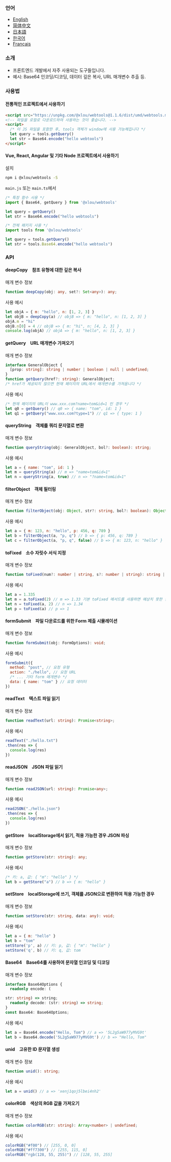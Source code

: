 ### 언어

* [English](https://github.com/omlou/webtools#readme)
* [简体中文](https://github.com/omlou/webtools/blob/master/public/markdowns/readme-zh.md)
* [日本語](https://github.com/omlou/webtools/blob/master/public/markdowns/readme-ja.md)
* [한국어](https://github.com/omlou/webtools/blob/master/public/markdowns/readme-ko.md)
* [Français](https://github.com/omlou/webtools/blob/master/public/markdowns/readme-fr.md)

### 소개

* 프론트엔드 개발에서 자주 사용되는 도구들입니다.
* 예시: Base64 인코딩/디코딩, 데이터 깊은 복사, URL 매개변수 추출 등.

### 사용법

#### 전통적인 프로젝트에서 사용하기

```html
<script src="https://unpkg.com/@xlou/webtools@1.1.6/dist/umd/webtools.min.js"></script>
<!-- 파일을 로컬로 다운로드하여 사용하는 것이 좋습니다. -->
<script>
  /* 이 JS 파일을 포함한 후, tools 객체가 window에 사용 가능해집니다 */
  let query = tools.getQuery()
  let str = Base64.encode("hello webtools")
</script>
```

#### Vue, React, Angular 및 기타 Node 프로젝트에서 사용하기

설치

```bash
npm i @xlou/webtools -S
```

`main.js` 또는 `main.ts`에서

```javascript
/* 특정 함수 사용 */
import { Base64, getQuery } from '@xlou/webtools'

let query = getQuery()
let str = Base64.encode("hello webtools")

/* 전체 패키지 사용 */
import tools from '@xlou/webtools'

let query = tools.getQuery()
let str = tools.Base64.encode("hello webtools")
```

### API

#### deepCopy &ensp; 참조 유형에 대한 깊은 복사

매개 변수 정보

```typescript
function deepCopy(obj: any, set?: Set<any>): any;
```

사용 예시

```javascript
let objA = { m: "hello", n: [1, 2, 3] }
let objB = deepCopy(a) // objB => { m: "hello", n: [1, 2, 3] }
objA.m = "hi"
objB.n[0] = 4 // objB => { m: "hi", n: [4, 2, 3] }
console.log(objA) // objA => { m: "hello", n: [1, 2, 3] }
```

#### getQuery &ensp; URL 매개변수 가져오기

매개 변수 정보

```typescript
interface GeneralObject {
  [prop: string]: string | number | boolean | null | undefined;
}
function getQuery(href?: string): GeneralObject;
/* href가 제공되지 않으면 현재 페이지의 URL에서 매개변수를 가져옵니다 */
```

사용 예시

```javascript
/* 현재 페이지의 URL이 www.xxx.com?name=tom&id=1 인 경우 */
let q0 = getQuery() // q0 => { name: "tom", id: 1 }
let q1 = getQuery("www.xxx.com?type=1") // q1 => { type: 1 }
```

#### queryString &ensp; 객체를 쿼리 문자열로 변환

매개 변수 정보

```typescript
function queryString(obj: GeneralObject, bol?: boolean): string;
```

사용 예시

```javascript
let a = { name: "tom", id: 1 }
let m = queryString(a) // m => "name=tom&id=1"
let n = queryString(a, true) // n => "?name=tom&id=1"
```

#### filterObject &ensp; 객체 필터링

매개 변수 정보

```typescript
function filterObject(obj: Object, str?: string, bol?: boolean): Object;
```

사용 예시

```javascript
let a = { m: 123, n: "hello", p: 456, q: 789 }
let b = filterObject(a, "p, q") // b => { p: 456, q: 789 }
let c = filterObject(a, "p, q", false) // b => { m: 123, n: "hello" }
```

#### toFixed &ensp; 소수 자릿수 서식 지정

매개 변수 정보

```typescript
function toFixed(num?: number | string, s?: number | string): string | undefined;
```

사용 예시

```javascript
let a = 1.335
let m = a.toFixed(2) // m => 1.33 기본 toFixed 메서드를 사용하면 예상치 못한 결과가 나올 수 있습니다
let n = toFixed(a, 2) // n => 1.34
let p = toFixed(a) // p => 1
```

#### formSubmit &ensp; 파일 다운로드를 위한 Form 제출 시뮬레이션

매개 변수 정보

```typescript
function formSubmit(obj: FormOptions): void;
```

사용 예시

```javascript
formSubmit({
  method: "post", // 요청 유형
  action: "./hello", // 요청 URL
  /* ... 기타 form 매개변수 */
  data: { name: "tom" } // 요청 데이터
})
```

#### readText &ensp; 텍스트 파일 읽기

매개 변수 정보

```typescript
function readText(url: string): Promise<string>;
```

사용 예시

```javascript
readText("./hello.txt")
.then(res => {
  console.log(res)
})
```

#### readJSON &ensp; JSON 파일 읽기

매개 변수 정보

```typescript
function readJSON(url: string): Promise<any>;
```

사용 예시

```javascript
readJSON("./hello.json")
.then(res => {
  console.log(res)
})
```

#### getStore &ensp; localStorage에서 읽기, 적용 가능한 경우 JSON 파싱

매개 변수 정보

```typescript
function getStore(str: string): any;
```

사용 예시

```javascript
/* 키: a, 값: { "m": "hello" } */
let b = getStore("a") // b => { m: "hello" }
```

#### setStore &ensp; localStorage에 쓰기, 객체를 JSON으로 변환하여 적용 가능한 경우

매개 변수 정보

```typescript
function setStore(str: string, data: any): void;
```

사용 예시

```javascript
let a = { m: "hello" }
let b = "tom"
setStore('p', a) // 키: p, 값: { "m": "hello" }
setStore('q', b) // 키: q, 값: tom
```

#### Base64 &ensp; Base64를 사용하여 문자열 인코딩 및 디코딩

매개 변수 정보

```typescript
interface Base64Options {
  readonly encode: (

str: string) => string;
  readonly decode: (str: string) => string;
}
const Base64: Base64Options;
```

사용 예시

```javascript
let a = Base64.encode("Hello, Tom") // a => '5L2g5aW977yMVG9t'
let b = Base64.decode('5L2g5aW977yMVG9t') // b => "Hello, Tom"
```

#### unid &ensp; 고유한 ID 문자열 생성

매개 변수 정보

```typescript
function unid(): string;
```

사용 예시

```javascript
let a = unid() // a => 'xenj1qoj5lbei4nh2'
```

#### colorRGB &ensp; 색상의 RGB 값을 가져오기

매개 변수 정보

```typescript
function colorRGB(str: string): Array<number> | undefined;
```

사용 예시

```javascript
colorRGB("#f00") // [255, 0, 0]
colorRGB("#ff7300") // [255, 115, 0]
colorRGB("rgb(128, 55, 255)") // [128, 55, 255]
```